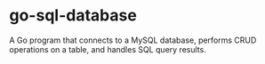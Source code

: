 # go-sql-database
A Go program that connects to a MySQL database, performs CRUD operations on a table, and handles SQL query results.
